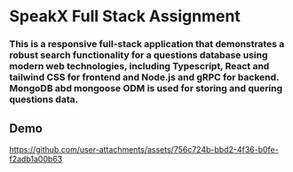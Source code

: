 # SpeakX Full Stack Assignment

### This is a responsive full-stack application that demonstrates a robust search functionality for a questions database using modern web technologies, including Typescript, React and tailwind CSS for frontend and Node.js and gRPC for backend. MongoDB abd mongoose ODM is used for storing and quering questions data.

## Demo
https://github.com/user-attachments/assets/756c724b-bbd2-4f36-b0fe-f2adb1a00b63


